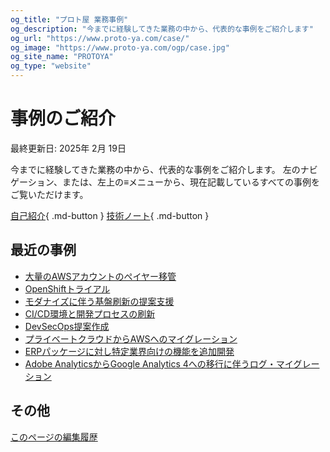 ```yaml
---
og_title: "プロト屋 業務事例"
og_description: "今までに経験してきた業務の中から、代表的な事例をご紹介します"
og_url: "https://www.proto-ya.com/case/"
og_image: "https://www.proto-ya.com/ogp/case.jpg"
og_site_name: "PROTOYA"
og_type: "website"
---
```

# 事例のご紹介
<p class="update-date">最終更新日: 2025年 2月 19日</p>

今までに経験してきた業務の中から、代表的な事例をご紹介します。
左のナビゲーション、または、左上の≡メニューから、現在記載しているすべての事例をご覧いただけます。

[自己紹介](../about.md){ .md-button }
[技術ノート](../tech-notes/index.md){ .md-button }

## 最近の事例

- [大量のAWSアカウントのぺイヤー移管](aws-account-migration.md)
- [OpenShiftトライアル](openshift-trial.md)
- [モダナイズに伴う基盤刷新の提案支援](modernization-proposal.md)
- [CI/CD環境と開発プロセスの刷新](cicd-replace.md)
- [DevSecOps提案作成](dev-sec-ops-Proposal.md)
- [プライベートクラウドからAWSへのマイグレーション](private-cloud-to-aws-migration.md)
- [ERPパッケージに対し特定業界向けの機能を追加開発](erp-package-development.md)
- [Adobe AnalyticsからGoogle Analytics 4への移行に伴うログ・マイグレーション](AA2GA-log-migration.md)

## その他
[このページの編集履歴](https://github.com/proto-ya/protoya-mkdocs/commits/main/docs/case/index.md)